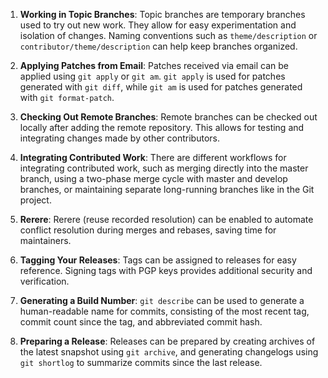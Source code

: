 1. **Working in Topic Branches**: Topic branches are temporary branches used to try out new work. They allow for easy experimentation and isolation of changes. Naming conventions such as `theme/description` or `contributor/theme/description` can help keep branches organized.

2. **Applying Patches from Email**: Patches received via email can be applied using `git apply` or `git am`. `git apply` is used for patches generated with `git diff`, while `git am` is used for patches generated with `git format-patch`.

3. **Checking Out Remote Branches**: Remote branches can be checked out locally after adding the remote repository. This allows for testing and integrating changes made by other contributors.

4. **Integrating Contributed Work**: There are different workflows for integrating contributed work, such as merging directly into the master branch, using a two-phase merge cycle with master and develop branches, or maintaining separate long-running branches like in the Git project.

5. **Rerere**: Rerere (reuse recorded resolution) can be enabled to automate conflict resolution during merges and rebases, saving time for maintainers.

6. **Tagging Your Releases**: Tags can be assigned to releases for easy reference. Signing tags with PGP keys provides additional security and verification.

7. **Generating a Build Number**: `git describe` can be used to generate a human-readable name for commits, consisting of the most recent tag, commit count since the tag, and abbreviated commit hash.

8. **Preparing a Release**: Releases can be prepared by creating archives of the latest snapshot using `git archive`, and generating changelogs using `git shortlog` to summarize commits since the last release.